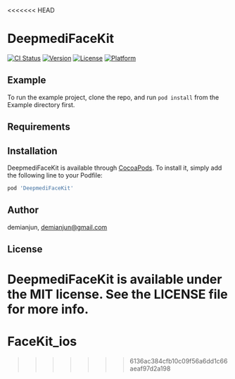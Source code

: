 <<<<<<< HEAD
# DeepmediFaceKit

[![CI Status](https://img.shields.io/travis/demianjun/DeepmediFaceKit.svg?style=flat)](https://travis-ci.org/demianjun/DeepmediFaceKit)
[![Version](https://img.shields.io/cocoapods/v/DeepmediFaceKit.svg?style=flat)](https://cocoapods.org/pods/DeepmediFaceKit)
[![License](https://img.shields.io/cocoapods/l/DeepmediFaceKit.svg?style=flat)](https://cocoapods.org/pods/DeepmediFaceKit)
[![Platform](https://img.shields.io/cocoapods/p/DeepmediFaceKit.svg?style=flat)](https://cocoapods.org/pods/DeepmediFaceKit)

## Example

To run the example project, clone the repo, and run `pod install` from the Example directory first.

## Requirements

## Installation

DeepmediFaceKit is available through [CocoaPods](https://cocoapods.org). To install
it, simply add the following line to your Podfile:

```ruby
pod 'DeepmediFaceKit'
```

## Author

demianjun, demianjun@gmail.com

## License

DeepmediFaceKit is available under the MIT license. See the LICENSE file for more info.
=======
# FaceKit_ios
>>>>>>> 6136ac384cfb10c09f56a6dd1c66aeaf97d2a198

